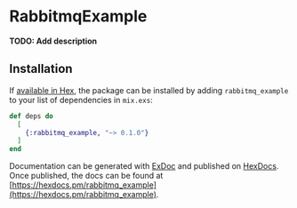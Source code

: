 # RabbitmqExample

**TODO: Add description**

## Installation

If [available in Hex](https://hex.pm/docs/publish), the package can be installed
by adding `rabbitmq_example` to your list of dependencies in `mix.exs`:

```elixir
def deps do
  [
    {:rabbitmq_example, "~> 0.1.0"}
  ]
end
```

Documentation can be generated with [ExDoc](https://github.com/elixir-lang/ex_doc)
and published on [HexDocs](https://hexdocs.pm). Once published, the docs can
be found at [https://hexdocs.pm/rabbitmq_example](https://hexdocs.pm/rabbitmq_example).

